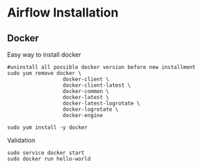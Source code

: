 # Airflow Installation

## Docker
Easy way to install docker
```
#uninstall all possible docker version before new installment
sudo yum remove docker \
                  docker-client \
                  docker-client-latest \
                  docker-common \
                  docker-latest \
                  docker-latest-logrotate \
                  docker-logrotate \
                  docker-engine

sudo yum install -y docker
```

Validation
```
sudo service docker start
sudo docker run hello-world
```
